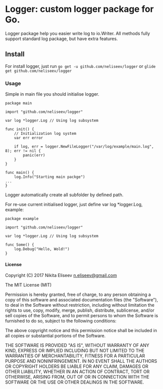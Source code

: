 # Logger: custom logger package for Go.
Logger package help you easier write log to io.Writer. All methods fully support standard log package, but have extra features.

## Install
For install logger, just run `go get -u github.com/neliseev/logger` or `glide get github.com/neliseev/logger`

### Usage
Simple in main file you should initialise logger.

```golang
package main

import "github.com/neliseev/logger"

var log *logger.Log // Using log subsystem

func init() {
	// Initialization log system
	var err error

	if log, err = logger.NewFileLogger("/var/log/example/main.log", 8); err != nil {
		panic(err)
	}
}

func main() {
    log.Info("Starting main packge")
...
}
```
Logger automatically create all subfolder by defined path.

For re-use current initialised logger, just define var log *logger.Log, example:
```golang
package example

import "github.com/neliseev/logger"

var log *logger.Log // Using log subsystem

func Some() {
    log.Debug("Hello, Wold!")
}
```

#### License
Copyright (C) 2017 Nikita Eliseev <n.eliseev@gmail.com>

The MIT License (MIT)

Permission is hereby granted, free of charge, to any person obtaining a copy of this software
and associated documentation files (the "Software"), to deal in the Software without restriction,
including without limitation the rights to use, copy, modify, merge, publish, distribute,
sublicense, and/or sell copies of the Software, and to permit persons to whom the Software is
furnished to do so, subject to the following conditions:

The above copyright notice and this permission notice shall be included in all copies or substantial
portions of the Software.

THE SOFTWARE IS PROVIDED "AS IS", WITHOUT WARRANTY OF ANY KIND, EXPRESS OR IMPLIED
INCLUDING BUT NOT LIMITED TO THE WARRANTIES OF MERCHANTABILITY, FITNESS FOR A
PARTICULAR PURPOSE AND NONINFRINGEMENT. IN NO EVENT SHALL THE AUTHORS OR
COPYRIGHT HOLDERS BE LIABLE FOR ANY CLAIM, DAMAGES OR OTHER LIABILITY, WHETHER IN AN
ACTION OF CONTRACT, TORT OR OTHERWISE, ARISING FROM, OUT OF OR IN CONNECTION WITH
THE SOFTWARE OR THE USE OR OTHER DEALINGS IN THE SOFTWARE.

